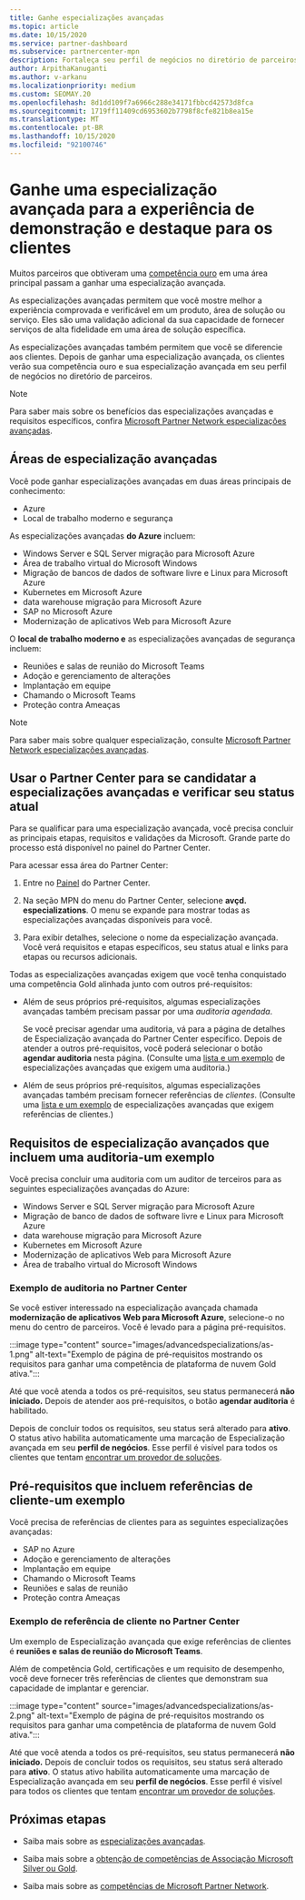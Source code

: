 ```yaml
---
title: Ganhe especializações avançadas
ms.topic: article
ms.date: 10/15/2020
ms.service: partner-dashboard
ms.subservice: partnercenter-mpn
description: Fortaleça seu perfil de negócios no diretório de parceiros. Saiba como obter especializações avançadas junto com suas competências Gold/Silver.
author: ArpithaKanuganti
ms.author: v-arkanu
ms.localizationpriority: medium
ms.custom: SEOMAY.20
ms.openlocfilehash: 8d1dd109f7a6966c288e34171fbbcd42573d8fca
ms.sourcegitcommit: 1719ff11409cd6953602b7798f8cfe821b8ea15e
ms.translationtype: MT
ms.contentlocale: pt-BR
ms.lasthandoff: 10/15/2020
ms.locfileid: "92100746"
---
```

# <a name="earn-an-advanced-specialization-to-showcase-expertise-and-stand-out-to-customers"></a>Ganhe uma especialização avançada para a experiência de demonstração e destaque para os clientes 

Muitos parceiros que obtiveram uma [competência ouro](learn-about-competencies.md) em uma área principal passam a ganhar uma especialização avançada.

As especializações avançadas permitem que você mostre melhor a experiência comprovada e verificável em um produto, área de solução ou serviço. Eles são uma validação adicional da sua capacidade de fornecer serviços de alta fidelidade em uma área de solução específica.

As especializações avançadas também permitem que você se diferencie aos clientes. Depois de ganhar uma especialização avançada, os clientes verão sua competência ouro e sua especialização avançada em seu perfil de negócios no diretório de parceiros.

> [!NOTE]
> Para saber mais sobre os benefícios das especializações avançadas e requisitos específicos, confira [Microsoft Partner Network especializações avançadas](https://partner.microsoft.com/membership/advanced-specialization).

## <a name="advanced-specialization-areas"></a>Áreas de especialização avançadas

Você pode ganhar especializações avançadas em duas áreas principais de conhecimento:

- Azure
- Local de trabalho moderno e segurança

As especializações avançadas **do Azure** incluem:

- Windows Server e SQL Server migração para Microsoft Azure 
- Área de trabalho virtual do Microsoft Windows
- Migração de bancos de dados de software livre e Linux para Microsoft Azure
- Kubernetes em Microsoft Azure
- data warehouse migração para Microsoft Azure
- SAP no Microsoft Azure
- Modernização de aplicativos Web para Microsoft Azure
 
O **local de trabalho moderno e** as especializações avançadas de segurança incluem:

- Reuniões e salas de reunião do Microsoft Teams
- Adoção e gerenciamento de alterações
- Implantação em equipe
- Chamando o Microsoft Teams
- Proteção contra Ameaças
 
> [!NOTE]
> Para saber mais sobre qualquer especialização, consulte [Microsoft Partner Network especializações avançadas](https://partner.microsoft.com/membership/advanced-specialization).

## <a name="use-partner-center-to-apply-for-advanced-specializations-and-check-their-current-status"></a>Usar o Partner Center para se candidatar a especializações avançadas e verificar seu status atual

Para se qualificar para uma especialização avançada, você precisa concluir as principais etapas, requisitos e validações da Microsoft. Grande parte do processo está disponível no painel do Partner Center.

Para acessar essa área do Partner Center:

1. Entre no [Painel](https://partner.microsoft.com/dashboard/home) do Partner Center.

2. Na seção MPN do menu do Partner Center, selecione **avçd. especializations**. O menu se expande para mostrar todas as especializações avançadas disponíveis para você.

3. Para exibir detalhes, selecione o nome da especialização avançada. Você verá requisitos e etapas específicos, seu status atual e links para etapas ou recursos adicionais.

Todas as especializações avançadas exigem que você tenha conquistado uma competência Gold alinhada junto com outros pré-requisitos:

- Além de seus próprios pré-requisitos, algumas especializações avançadas também precisam passar por uma *auditoria agendada*.

  Se você precisar agendar uma auditoria, vá para a página de detalhes de Especialização avançada do Partner Center específico. Depois de atender a outros pré-requisitos, você poderá selecionar o botão **agendar auditoria** nesta página. (Consulte uma [lista e um exemplo](advanced-specializations.md#advanced-specialization-requirements-that-include-an-audit---an-example) de especializações avançadas que exigem uma auditoria.)

- Além de seus próprios pré-requisitos, algumas especializações avançadas também precisam fornecer referências de *clientes*. (Consulte uma [lista e um exemplo](advanced-specializations.md#prerequisites-that-include-customer-references---an-example) de especializações avançadas que exigem referências de clientes.)

## <a name="advanced-specialization-requirements-that-include-an-audit---an-example"></a>Requisitos de especialização avançados que incluem uma auditoria-um exemplo

Você precisa concluir uma auditoria com um auditor de terceiros para as seguintes especializações avançadas do Azure:

- Windows Server e SQL Server migração para Microsoft Azure
- Migração de banco de dados de software livre e Linux para Microsoft Azure
- data warehouse migração para Microsoft Azure
- Kubernetes em Microsoft Azure
- Modernização de aplicativos Web para Microsoft Azure
- Área de trabalho virtual do Microsoft Windows

### <a name="audit-example-in-partner-center"></a>Exemplo de auditoria no Partner Center

Se você estiver interessado na especialização avançada chamada **modernização de aplicativos Web para Microsoft Azure**, selecione-o no menu do centro de parceiros. Você é levado para a página pré-requisitos.

:::image type="content" source="images/advancedspecializations/as-1.png" alt-text="Exemplo de página de pré-requisitos mostrando os requisitos para ganhar uma competência de plataforma de nuvem Gold ativa.":::

Até que você atenda a todos os pré-requisitos, seu status permanecerá **não iniciado.**
Depois de atender aos pré-requisitos, o botão **agendar auditoria** é habilitado.

Depois de concluir todos os requisitos, seu status será alterado para **ativo**. O status ativo habilita automaticamente uma marcação de Especialização avançada em seu **perfil de negócios**. Esse perfil é visível para todos os clientes que tentam [encontrar um provedor de soluções](https://www.microsoft.com/solution-providers/home).

## <a name="prerequisites-that-include-customer-references---an-example"></a>Pré-requisitos que incluem referências de cliente-um exemplo

Você precisa de referências de clientes para as seguintes especializações avançadas:

- SAP no Azure
- Adoção e gerenciamento de alterações
- Implantação em equipe
- Chamando o Microsoft Teams
- Reuniões e salas de reunião
- Proteção contra Ameaças

### <a name="customer-reference-example-in-partner-center"></a>Exemplo de referência de cliente no Partner Center

Um exemplo de Especialização avançada que exige referências de clientes é **reuniões e salas de reunião do Microsoft Teams**.

Além de competência Gold, certificações e um requisito de desempenho, você deve fornecer três referências de clientes que demonstram sua capacidade de implantar e gerenciar.

:::image type="content" source="images/advancedspecializations/as-2.png" alt-text="Exemplo de página de pré-requisitos mostrando os requisitos para ganhar uma competência de plataforma de nuvem Gold ativa.":::

Até que você atenda a todos os pré-requisitos, seu status permanecerá **não iniciado.** Depois de concluir todos os requisitos, seu status será alterado para **ativo**. O status ativo habilita automaticamente uma marcação de Especialização avançada em seu **perfil de negócios**. Esse perfil é visível para todos os clientes que tentam [encontrar um provedor de soluções](https://www.microsoft.com/solution-providers/home).

## <a name="next-steps"></a>Próximas etapas

- Saiba mais sobre as [especializações avançadas](https://partner.microsoft.com/membership/advanced-specialization).

- Saiba mais sobre a [obtenção de competências de Associação Microsoft Silver ou Gold](learn-about-competencies.md).

- Saiba mais sobre as [competências de Microsoft Partner Network](https://partner.microsoft.com/membership/competencies).
